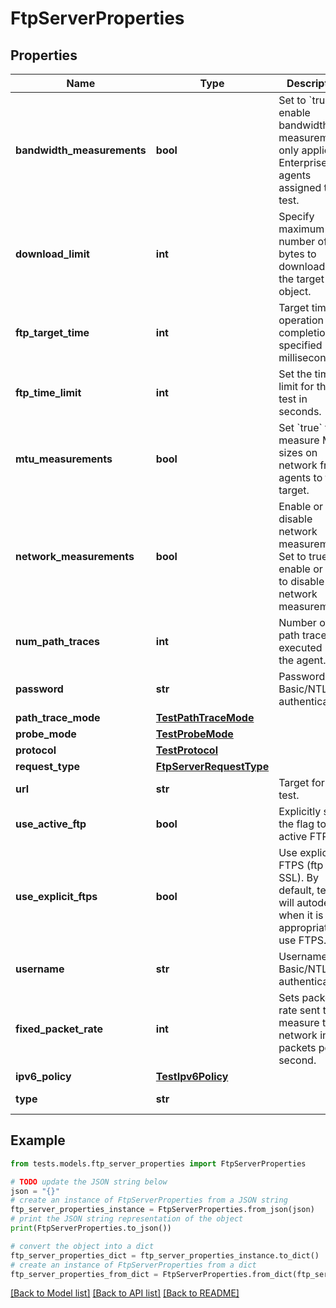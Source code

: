 # FtpServerProperties


## Properties

Name | Type | Description | Notes
------------ | ------------- | ------------- | -------------
**bandwidth_measurements** | **bool** | Set to &#x60;true&#x60; to enable bandwidth measurements, only applies to Enterprise agents assigned to the test. | [optional] 
**download_limit** | **int** | Specify maximum number of bytes to download from the target object. | [optional] 
**ftp_target_time** | **int** | Target time for operation completion; specified in milliseconds. | [optional] 
**ftp_time_limit** | **int** | Set the time limit for the test in seconds. | [optional] [default to 10]
**mtu_measurements** | **bool** | Set &#x60;true&#x60; to measure MTU sizes on network from agents to the target. | [optional] 
**network_measurements** | **bool** | Enable or disable network measurements. Set to true to enable or false to disable network measurements. | [optional] [default to True]
**num_path_traces** | **int** | Number of path traces executed by the agent. | [optional] [default to 3]
**password** | **str** | Password for Basic/NTLM authentication. | 
**path_trace_mode** | [**TestPathTraceMode**](TestPathTraceMode.md) |  | [optional] 
**probe_mode** | [**TestProbeMode**](TestProbeMode.md) |  | [optional] 
**protocol** | [**TestProtocol**](TestProtocol.md) |  | [optional] 
**request_type** | [**FtpServerRequestType**](FtpServerRequestType.md) |  | 
**url** | **str** | Target for the test. | 
**use_active_ftp** | **bool** | Explicitly set the flag to use active FTP. | [optional] [default to False]
**use_explicit_ftps** | **bool** | Use explicit FTPS (ftp over SSL). By default, tests will autodetect when it is appropriate to use FTPS. | [optional] 
**username** | **str** | Username for Basic/NTLM authentication. | 
**fixed_packet_rate** | **int** | Sets packets rate sent to measure the network in packets per second. | [optional] 
**ipv6_policy** | [**TestIpv6Policy**](TestIpv6Policy.md) |  | [optional] 
**type** | **str** |  | [optional] [readonly] 

## Example

```python
from tests.models.ftp_server_properties import FtpServerProperties

# TODO update the JSON string below
json = "{}"
# create an instance of FtpServerProperties from a JSON string
ftp_server_properties_instance = FtpServerProperties.from_json(json)
# print the JSON string representation of the object
print(FtpServerProperties.to_json())

# convert the object into a dict
ftp_server_properties_dict = ftp_server_properties_instance.to_dict()
# create an instance of FtpServerProperties from a dict
ftp_server_properties_from_dict = FtpServerProperties.from_dict(ftp_server_properties_dict)
```
[[Back to Model list]](../README.md#documentation-for-models) [[Back to API list]](../README.md#documentation-for-api-endpoints) [[Back to README]](../README.md)


